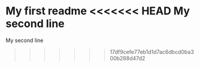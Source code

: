 My first readme
<<<<<<< HEAD
My second line
=======
My second line
>>>>>>> 17df9cefe77eb1d1d7ac6dbcd0ba300b288d47d2
